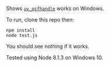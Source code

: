 Shows [`uv_osfhandle`](https://github.com/libuv/libuv/pull/1323) works on
Windows.

To run, clone this repo then:

```shell
npm install
node test.js
```
You should see nothing if it works.

Tested using Node 8.1.3 on Windows 10.
